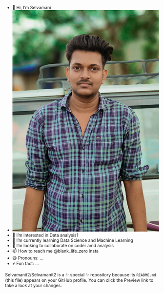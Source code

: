 - 👋 Hi, I’m Selvamani
- ![elvamanit2](https://github.com/Selvamanit2/Selvamanit2/blob/main/WhatsApp%20Image%202025-02-22%20at%201.53.33%20PM.jpeg?raw=true)
- 👀 I’m interested in Data analysis1
- 🌱 I’m currently learning Data Science and Machine Learning
- 💞️ I’m looking to collaborate on coder amd analysis
- 📫 How to reach me @blank_life_zero insta
- 😄 Pronouns: ...
- ⚡ Fun fact: ...


Selvamanit2/Selvamanit2 is a ✨ special ✨ repository because its `README.md` (this file) appears on your GitHub profile.
You can click the Preview link to take a look at your changes.

